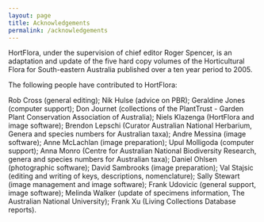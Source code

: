 ```yaml
---
layout: page
title: Acknowledgements
permalink: /acknowledgements
---
```


HortFlora, under the supervision of chief editor Roger Spencer, is an adaptation and update of the five hard copy volumes of the Horticultural Flora for South-eastern Australia published over a ten year period to 2005.

The following people have contributed to HortFlora:

Rob Cross (general editing); Nik Hulse (advice on PBR); Geraldine Jones (computer support); Don Journet (collections of the PlantTrust - Garden Plant Conservation Association of Australia); Niels Klazenga (HortFlora and image software); Brendon Lepschi (Curator Australian National Herbarium, Genera and species numbers for Australian taxa); Andre Messina (image software); Anne McLachlan (image preparation); Upul Molligoda (computer support); Anna Monro (Centre for Australian National Biodiversity Research, genera and species numbers for Australian taxa); Daniel Ohlsen (photographic software); David Sambrooks (image preparation); Val Stajsic (editing and writing of keys, descriptions, nomenclature); Sally Stewart (image management and image software); Frank Udovicic (general support, image software); Melinda Walker (update of specimens information, The Australian National University); Frank Xu (Living Collections Database reports).
